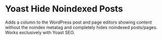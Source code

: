 # Yoast Hide Noindexed Posts

Adds a column to the WordPress post and page editors showing content without the noindex metatag and completely hides noindexed posts/pages. Works exclusively with Yoast SEO.
